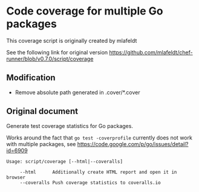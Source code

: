 # Code coverage for multiple Go packages

This coverage script is originally created by mlafeldt

See the following link for original version
https://github.com/mlafeldt/chef-runner/blob/v0.7.0/script/coverage

## Modification

* Remove absolute path generated in .cover/*.cover
 
## Original document

Generate test coverage statistics for Go packages.

Works around the fact that `go test -coverprofile` currently does not work
with multiple packages, see https://code.google.com/p/go/issues/detail?id=6909

```
Usage: script/coverage [--html|--coveralls]

     --html      Additionally create HTML report and open it in browser
     --coveralls Push coverage statistics to coveralls.io
```